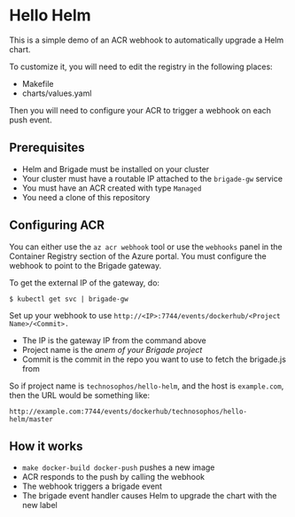 # Hello Helm

This is a simple demo of an ACR webhook to automatically upgrade a Helm chart.

To customize it, you will need to edit the registry in the following places:

- Makefile
- charts/values.yaml

Then you will need to configure your ACR to trigger a webhook on each push
event.

## Prerequisites

- Helm and Brigade must be installed on your cluster
- Your cluster must have a routable IP attached to the `brigade-gw` service
- You must have an ACR created with type `Managed`
- You need a clone of this repository

## Configuring ACR

You can either use the `az acr webhook` tool or use the `webhooks` panel in the
Container Registry section of the Azure portal. You must configure the webhook
to point to the Brigade gateway.

To get the external IP of the gateway, do:

```
$ kubectl get svc | brigade-gw
```

Set up your webhook to use `http://<IP>:7744/events/dockerhub/<Project Name>/<Commit>.`

- The IP is the gateway IP from the command above
- Project name is the _anem of your Brigade project_
- Commit is the commit in the repo you want to use to fetch the brigade.js from

So if project name is `technosophos/hello-helm`, and the host is `example.com`, then 
the URL would be something like:

```
http://example.com:7744/events/dockerhub/technosophos/hello-helm/master
```

## How it works

- `make docker-build docker-push` pushes a new image
- ACR responds to the push by calling the webhook
- The webhook triggers a brigade event
- The brigade event handler causes Helm to upgrade the chart with the new label


